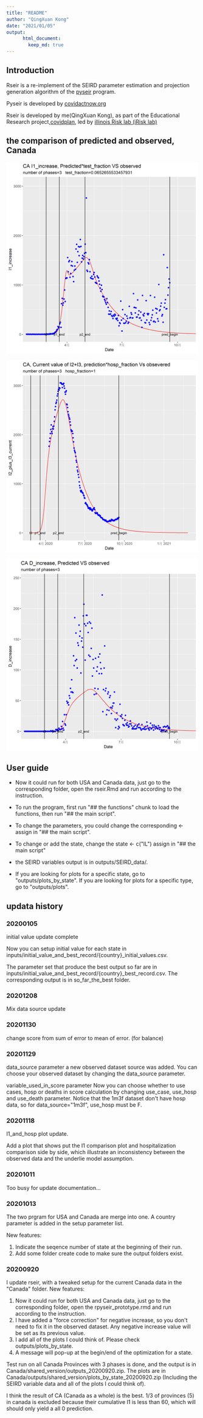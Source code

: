 ```yaml
---
title: "README"
author: "QingXuan Kong"
date: "2021/01/05"
output:
      html_document:
        keep_md: true
---
```




## Introduction
Rseir is a re-implement of the SEIRD parameter estimation and projection generation algorithm of the [pyseir](https://github.com/covid-projections/covid-data-model) program.

Pyseir is developed by [covidactnow.org](www.covidactnow.org)

Rseir is developed by me(QingXuan Kong), as part of the Educational Research project,[covidplan](https://covidplan.io/), led by [illinois Risk lab (iRisk lab)](https://irisklabuiuc.wixsite.com/actsi)

## the comparison of predicted and observed, Canada
![CA_I1_increase_zoomed](cached_output/20201013/outputs/CA/plots_by_state/CA/CA_CA_I1_increase_zoomed.png)

![CA_I2_plus_I3_current](cached_output/20201013/outputs/CA/plots_by_state/CA/CA_CA_I2_plus_I3_current.png)

![CA_D_increase_zoomed](cached_output/20201013/outputs/CA/plots_by_state/CA/CA_CA_D_increase_zoomed.png)

## User guide
* Now it could run for both USA and Canada data, just go to the corresponding folder, open the rseir.Rmd and run according to the instruction.

* To run the program, first run "## the functions" chunk to load the functions, then run "## the main script".

* To change the parameters, you could change the corresponding <- assign in "## the main script".

* To change or add the state, change the state <- c("IL") assign in "## the main script"

* the SEIRD variables output is in outputs/SEIRD_data/.

* If you are looking for plots for a specific state, go to "outputs/plots_by_state". If you are looking for plots for a specific type, go to "outputs/plots".

## updata history

### 20200105
initial value update complete

Now you can setup initial value for each state in inputs/initial_value_and_best_record/{country}_initial_values.csv.

The parameter set that produce the best output so far are in inputs/initial_value_and_best_record/{country}_best_record.csv. The corresponding output is in so_far_the_best folder.

### 20201208
Mix data source update

### 20201130
change score from sum of error to mean of error. (for balance)

### 20201129
data_source parameter
a new observed dataset source was added. You can choose your observed dataset by changing the data_source parameter.

variable_used_in_score parameter
Now you can choose whether to use cases, hosp or deaths in score calculation by changing use_case, use_hosp and use_death parameter.
Notice that the 1m3f dataset don't have hosp data, so for data_source="1m3f", use_hosp must be F.

### 20201118
I1_and_hosp plot update.

Add a plot that shows put the I1 comparison plot and hospitalization comparison side by side, which illustrate an inconsistency between the observed data and the underlie model assumption.

### 20201011
Too busy for update documentation...

### 20201013
The two prgram for USA and Canada are merge into one. A country parameter is added in the setup parameter list.

New features:
1. Indicate the seqence number of state at the beginning of their run. 
2. Add some folder create code to make sure the output folders exist.

### 20200920
I update rseir, with a tweaked setup for the current Canada data in the "Canada" folder.
New features:

1. Now it could run for both USA and Canada data, just go to the corresponding folder, open the rpyseir_prototype.rmd and run according to the instruction.
2. I have added a "force correction" for negative increase, so you don't need to fix it in the observed dataset. Any negative increase value will be set as its previous value.
3. I add all of the plots I could think of. Please check outputs/plots_by_state.
4. A message will pop-up at the begin/end of the optimization for a state.

Test run on all Canada Provinces with 3 phases is done, and the output is in Canada/shared_version/outputs_20200920.zip. The plots are in Canada/outputs/shared_version/plots_by_state_20200920.zip (Including the SEIRD variable data and all of the plots I could think of).

I think the result of CA (Canada as a whole) is the best. 1/3 of provinces (5) in canada is excluded because their cumulative I1 is less than 60, which will should only yield a all 0 prediction.
